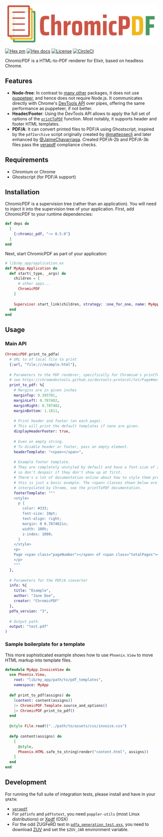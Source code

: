 ![](priv/assets/logo.svg)

[![Hex pm](http://img.shields.io/hexpm/v/chromic_pdf.svg?style=flat)](https://hex.pm/packages/chromic_pdf)
[![Hex docs](http://img.shields.io/badge/hex.pm-docs-green.svg?style=flat)](https://hexdocs.pm/chromic_pdf/ChromicPDF.html)
[![License](https://img.shields.io/hexpm/l/chromic_pdf?style=flat)](https://www.apache.org/licenses/LICENSE-2.0)
[![CircleCI](https://circleci.com/gh/bitcrowd/chromic_pdf.svg?style=shield)](https://circleci.com/gh/bitcrowd/chromic_pdf)

ChromicPDF is a HTML-to-PDF renderer for Elixir, based on headless Chrome.

## Features

* **Node-free**: In contrast to [many other](https://hex.pm/packages?search=pdf&sort=recent_downloads) packages, it does not use [puppeteer](https://github.com/puppeteer/puppeteer), and hence does not require Node.js. It communicates directly with Chrome's [DevTools API](https://chromedevtools.github.io/devtools-protocol/) over pipes, offering the same performance as puppeteer, if not better.
* **Header/Footer**: Using the DevTools API allows to apply the full set of options of the [`printToPDF`](https://chromedevtools.github.io/devtools-protocol/tot/Page#method-printToPDF) function. Most notably, it supports header and footer HTML templates.
* **PDF/A**: It can convert printed files to PDF/A using Ghostscript, inspired by the `pdf2archive` script originally created by [@matteosecli](https://github.com/matteosecli/pdf2archive) and later enhanced by [@JaimeChavarriaga](https://github.com/JaimeChavarriaga/pdf2archive/tree/feature/support_pdf2b). Created PDF/A-2b and PDF/A-3b files pass the [verapdf](https://verapdf.org/) compliance checks.

## Requirements

* Chromium or Chrome
* Ghostscript (for PDF/A support)

## Installation

ChromicPDF is a supervision tree (rather than an application). You will need to inject it into the supervision tree of your application. First, add ChromicPDF to your runtime dependencies:

```elixir
def deps do
  [
    {:chromic_pdf, "~> 0.5.0"}
  ]
end
```

Next, start ChromicPDF as part of your application:

```elixir
# lib/my_app/application.ex
def MyApp.Application do
  def start(_type, _args) do
    children = [
      # other apps...
      ChromicPDF
    ]

    Supervisor.start_link(children, strategy: :one_for_one, name: MyApp.Supervisor)
  end
end
```

## Usage

### Main API

```elixir
ChromicPDF.print_to_pdfa(
  # URL to of local file to print
  {:url, "file:///example.html"},

  # Parameters to the PDF renderer, specifically for Chromium's printToPDF function,
  # see https://chromedevtools.github.io/devtools-protocol/tot/Page#method-printToPDF
  print_to_pdf: %{
    # Margins are in given inches
    marginTop: 0.393701,
    marginLeft: 0.787402,
    marginRight: 0.787402,
    marginBottom: 1.1811,

    # Print header and footer (on each page).
    # This will print the default templates if none are given.
    displayHeaderFooter: true,

    # Even on empty string.
    # To disable header or footer, pass an empty element.
    headerTemplate: "<span></span>",

    # Example footer template.
    # They are completely unstyled by default and have a font-size of zero,
    # so don't despair if they don't show up at first.
    # There's a lot of documentation online about how to style them properly,
    # this is just a basic example. The <span> classes shown below are
    # interpolated by Chrome, see the printToPDF documentation.
    footerTemplate: """
    <style>
      p {
        color: #333;
        font-size: 10pt;
        text-align: right;
        margin: 0 0.787402in;
        width: 100%;
        z-index: 1000;
      }
    </style>
    <p>
    Page <span class="pageNumber"></span> of <span class="totalPages"></span>
    </p>
    """
  },

  # Parameters for the PDF/A converter
  info: %{
    title: "Example",
    author: "Jane Doe",
    creator: "ChromicPDF"
  },
  pdfa_version: "3",

  # Output path.
  output: "test.pdf"
)
```

### Sample boilerplate for a template

This more sophisticated example shows how to use `Phoenix.View` to move HTML markup into template
files.

```elixir
defmodule MyApp.InvoiceView do
  use Phoenix.View,
    root: "lib/my_app/path/to/pdf_templates",
    namespace: MyApp

  def print_to_pdf(assigns) do
    [content: content(assigns)]
    |> ChromicPDF.Template.source_and_options()
    |> ChromicPDF.print_to_pdf()
  end

  @style File.read!("../path/to/assets/css/invoice.css")

  defp content(assigns) do
    [
      @style,
      Phoenix.HTML.safe_to_string(render("content.html", assigns))
    ]
  end
end
```

## Development

For running the full suite of integration tests, please install and have in your `$PATH`:

* [`verapdf`](https://verapdf.org/)
* For `pdfinfo` and `pdftotext`, you need `poppler-utils` (most Linux distributions) or [Xpdf](https://www.xpdfreader.com/) (OSX)
* For the odd ZUGFeRD test in [`pdfa_generation_test.exs`](test/integration/pdfa_generation_test.exs), you need to download [ZUV](https://github.com/ZUGFeRD/ZUV) and set the `$ZUV_JAR` environment variable.
